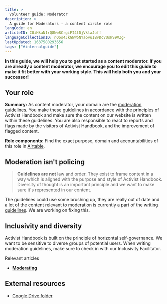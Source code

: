 ```yaml
---
title: >
  Volunteer guide: Moderator
description: >
  A guide for Moderators - a content circle role
langCode: en
articleID: CUiHkaN1rQ8Nw8CrgiFI4lDjVklaJoff
languageCollectionID: nOos4JkGNWbNYaovuIBvDcVUsWS9VZg-
lastUpdated: 1637580293656
tags: ["#internalguide"]
---
```


**In this guide, we will help you to get started as a content moderator. If you are already a content moderator, we encourage you to edit this guide to make it fit better with your working style. This will help both you and your successor!**

## Your role

**Summary:** As content moderator, your domain are the [moderation guidelines](/support/content/moderate). You make these guidelines in accordance with the principles of Activist Handbook and make sure the content on our website is written within these guidelines. You are also responsible to react to reports and flags made by the visitors of Activist Handbook, and the improvement of flagged content.

**Role components:** Find the exact purpose, domain and accountabilities of this role in [Airtable](https://airtable.com/shr6GqOJ7587fNbEn/tbloV4g8loVisebVz?filter_Role=Content%20moderator).

## Moderation isn't policing

> **Guidelines are not** law and order. They exist to frame content in a way which is aligned with the purpose and style of Activist Handbook. Diversity of thought is an important principle and we want to make sure it's represented in our content.

The guidelines could use some brushing up, they are really out of date and a lot of the content relevant to moderation is currently a part of the [writing guidelines](/support/content/write). We are working on fixing this.

## Inclusivity and diversity

Activist Handbook is built on the principle of horizontal self-governance. We want to be sensitive to diverse groups of potential users. When writing moderation guidelines, make sure to check in with our Inclusivity Facilitator.

Relevant articles

-   [**Moderating**](/support/content/moderate)

## External resources

-   [Google Drive folder](https://drive.google.com/drive/u/0/folders/1n34YxZGGa4ytZGBeZ8n2EhVGLVDaJA5s)
